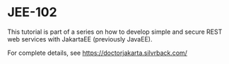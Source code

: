 # JEE-102
This tutorial is part of a series on how to develop simple and secure REST web services with JakartaEE (previously JavaEE). 

For complete details, see https://doctorjakarta.silvrback.com/
